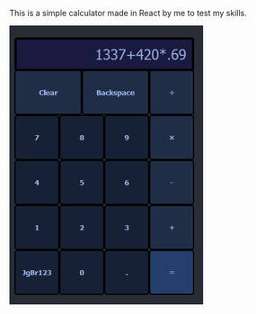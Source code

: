 This is a simple calculator made in React by me to test my skills.

![Photo of the calculator](/calculator-photo.png "Calculator")
